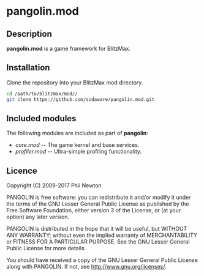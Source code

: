 # pangolin.mod

## Description

**pangolin.mod** is a game framework for BlitzMax.


## Installation

Clone the repository into your BlitzMax mod directory. 

```bash
cd /path/to/blitzmax/mod//
git clone https://github.com/sodaware/pangolin.mod.git
```


## Included modules

The following modules are included as part of **pangolin**:

- *core.mod* -- The game kernel and base services.
- *profiler.mod* -- Ultra-simple profiling functionality.


## Licence

Copyright (C) 2009-2017 Phil Newton

PANGOLIN is free software: you can redistribute it and/or modify it under
the terms of the GNU Lesser General Public License as published by the Free
Software Foundation, either version 3 of the License, or (at your option) any
later version.

PANGOLIN is distributed in the hope that it will be useful, but WITHOUT ANY
WARRANTY; without even the implied warranty of MERCHANTABILITY or FITNESS FOR A
PARTICULAR PURPOSE. See the GNU Lesser General Public License for more details.

You should have received a copy of the GNU Lesser General Public License along
with PANGOLIN. If not, see http://www.gnu.org/licenses/.
